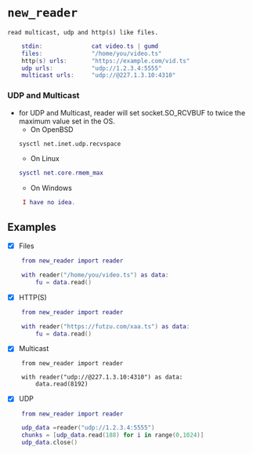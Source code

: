# `new_reader`

    read multicast, udp and http(s) like files.
    

```lua
    stdin:              cat video.ts | gumd
    files:              "/home/you/video.ts"
    http(s) urls:       "https://example.com/vid.ts"
    udp urls:           "udp://1.2.3.4:5555"
    multicast urls:     "udp://@227.1.3.10:4310"
  ```
  ### UDP and Multicast
  * for UDP and Multicast, reader will set socket.SO_RCVBUF to twice the maximum value set in the OS. 
    * On OpenBSD 
    ```sh
    sysctl net.inet.udp.recvspace
    ```
    * On Linux
    ```lua
    sysctl net.core.rmem_max
    ```
    * On Windows
    ```lua
     I have no idea.
    ```

  
## Examples

- [x] Files
```lua
    from new_reader import reader

    with reader("/home/you/video.ts") as data:
        fu = data.read()
```
- [x] HTTP(S)
```lua
    from new_reader import reader

    with reader("https://futzu.com/xaa.ts") as data:
        fu = data.read()
```
- [x] Multicast
```smalltalk
    from new_reader import reader

    with reader("udp://@227.1.3.10:4310") as data:
        data.read(8192)
```
- [x] UDP
```lua
    from new_reader import reader

    udp_data =reader("udp://1.2.3.4:5555")
    chunks = [udp_data.read(188) for i in range(0,1024)]
    udp_data.close()
```

